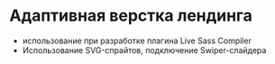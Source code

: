 # Адаптивная верстка лендинга

- использование при разработке плагина Live Sass Compiler
- Использование SVG-спрайтов, подключение Swiper-слайдера

